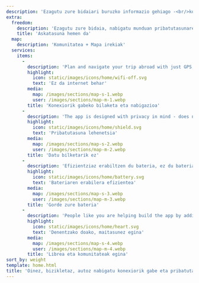 ```yaml
---
description: 'Ezagutu zure bidaiari buruzko informazio gehiago -<br/>komunitateak bultzatuta'
extra:
  freedom:
    description: 'Ezagutu zure bidaia, nabigatu munduan pribatutasunarekin eta komunitatearekin.'
    title: 'Askatasuna hemen da'
  map:
    description: 'Komunitatea + Mapa irekiak'
  services:
    items:
      - 
        description: 'Plan and navigate your trip abroad with just GPS, no need for mobile data. Search waypoints while on distant hiking trails or bike paths.'
        highlight:
          icon: static/images/icons/home/wifi-off.svg
          text: 'Ez da internet behar'
        media:
          map: /images/sections/map-s-1.webp
          user: /images/sections/map-m-1.webp
        title: 'Konexiorik gabeko bilaketa eta nabigazioa'
      - 
        description: 'The app is designed with privacy in mind - does not identify people, does not track you, and does not collect any information. CoMaps was also audited by <span class="text-icon"><svg viewBox="0 0 19 19"><use href="#icon-exodus"></use></svg> [Exodus](https://reports.exodus-privacy.eu.org/reports/app.comaps.google/latest/).'
        highlight:
          icon: static/images/icons/home/shield.svg
          text: 'Pribatutasuna lehenetsia'
        media:
          map: /images/sections/map-s-2.webp
          user: /images/sections/map-m-2.webp
        title: 'Datu bilketarik ez'
      - 
        description: 'Efizientziaz erabiltzen du bateria, ez du bateria xukatzen beste nabigazio-aplikazioak bezala.'
        highlight:
          icon: static/images/icons/home/battery.svg
          text: 'Bateriaren erabilera efizientea'
        media:
          map: /images/sections/map-s-3.webp
          user: /images/sections/map-m-3.webp
        title: 'Gorde zure bateria'
      - 
        description: 'People like you are helping build the app by adding locations to <span class="text-icon"><svg viewBox="0 0 19 19"><use href="#icon-open-street-map"></use></svg> [OpenStreetMap](https://openstreetmap.org)</span>, giving feedback on features, and contributing code on <span class="text-icon"><svg viewbox="0 0 4.233 4.233"> <use href="#icon-codeberg"></use></svg> [Codeberg](https://codeberg.org/comaps)</span> to create great maps together. The project is a fork of Organic Maps and Maps.Me, and driven by an open-source community.'
        highlight:
          icon: static/images/icons/home/heart.svg
          text: 'Denentzako doako, maitasunez egina'
        media:
          map: /images/sections/map-s-4.webp
          user: /images/sections/map-m-4.webp
        title: 'Librea eta komunitateak egina'
sort_by: weight
template: home.html
title: 'Oinez, bizikletaz, autoz nabigatu konexiorik gabe eta pribatutasunez'
---
```

